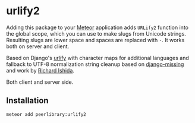 urlify2
=======

Adding this package to your [Meteor](http://www.meteor.com/) application adds `URLify2` function into the global scope,
which you can use to make slugs from Unicode strings. Resulting slugs are lower space and spaces are replaced with `-`.
It works both on server and client.

Based on Django's [urlify](https://github.com/django/django/blob/master/django/contrib/admin/static/admin/js/urlify.js)
with character maps for additional languages and fallback to UTF-8 normalization string cleanup based on
[django-missing](https://github.com/mitar/django-missing) and work by [Richard Ishida](http://rishida.net/).

Both client and server side.

Installation
------------

```
meteor add peerlibrary:urlify2
```
